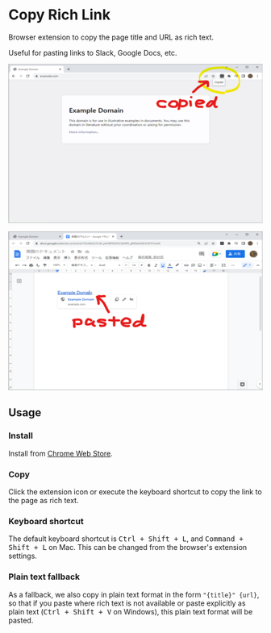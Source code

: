 # Copy Rich Link

Browser extension to copy the page title and URL as rich text.

Useful for pasting links to Slack, Google Docs, etc.

![](images/screenshot-copied.png)

![](images/screenshot-pasted.png)

## Usage

### Install

Install from [Chrome Web Store](https://chrome.google.com/webstore/detail/copy-rich-link/hikiamlgpdcabppakpmemaofmkgknpea).

### Copy

Click the extension icon or execute the keyboard shortcut to copy the link to the page as rich text.

### Keyboard shortcut

The default keyboard shortcut is <kbd>Ctrl + Shift + L</kbd>, and <kbd>Command + Shift + L</kbd> on Mac.
This can be changed from the browser's extension settings.

### Plain text fallback

As a fallback, we also copy in plain text format in the form `"{title}" {url}`,
so that if you paste where rich text is not available or paste explicitly as plain text (<kbd>Ctrl + Shift + V</kbd> on Windows), this plain text format will be pasted.
